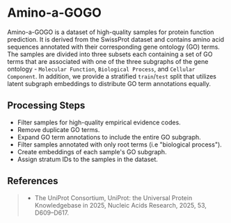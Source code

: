 # Amino-a-GOGO

Amino-a-GOGO is a dataset of high-quality samples for protein function prediction. It is derived from the SwissProt dataset and contains amino acid sequences annotated with their corresponding gene ontology (GO) terms. The samples are divided into three subsets each containing a set of GO terms that are associated with one of the three subgraphs of the gene ontology - `Molecular Function`, `Biological Process`, and `Cellular Component`. In addition, we provide a stratified `train`/`test` split that utilizes  latent subgraph embeddings to distribute GO term annotations equally.

## Processing Steps

- Filter samples for high-quality empirical evidence codes.
- Remove duplicate GO terms.
- Expand GO term annotations to include the entire GO subgraph.
- Filter samples annotated with only root terms (i.e "biological process").
- Create embeddings of each sample's GO subgraph.
- Assign stratum IDs to the samples in the dataset.

## References

>- The UniProt Consortium, UniProt: the Universal Protein Knowledgebase in 2025, Nucleic Acids Research, 2025, 53, D609–D617.